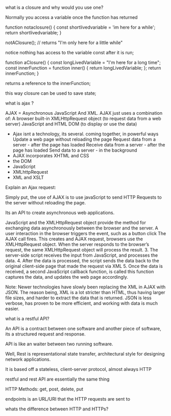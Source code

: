 what is a closure and why would you use one?

Normally you access a variable once the function has returned

function notaclosure() {
  const shortlivedvariable = 'im here for a while';
  return shortlivedvariable;
}


notAClosure(); // returns "I'm only here for a little while"

notice nothing has access to the variable const after it is run;

function aClosure() {
const longLivedVariable = "I'm here for a long time";
  const innerFunction = function inner() {
    return longLivedVariable;
  };
  return innerFunction;
}

returns a reference to the innerFunction;

this way closure can be used to save state;

what is ajax ?

AJAX = Asynchronous JavaScript And XML.
AJAX just uses a combination of:
A browser built-in XMLHttpRequest object (to request data from a web server)
JavaScript and HTML DOM (to display or use the data)
- Ajax isnt a technology, its several. coming together, in powerful ways
Update a web page without reloading the page
Request data from a server - after the page has loaded
Receive data from a server - after the page has loaded
Send data to a server - in the background
 - AJAX incorporates XHTML and CSS
 - the DOM
 - JavaScript
 - XMLhttpRequest
 - XML and XSLT


Explain an Ajax request:

 Simply put, the use of AJAX is to use javaScript to send HTTP Requests to the server without reloading the page.

Its an API to create asynchronous web applications.

JavaScript and the XMLHttpRequest object provide the method for exchanging data asynchronously between the browser and the server.
A user interaction in the browser triggers the event, such as a button click
The AJAX call fires. This creates and AJAX request, browsers use the XMLHttpRequest object. When the server responds to the browser’s request, the same XMLHttpRequest object will process the result.
3. The server-side script receives the input from JavaScript, and processes the data.
4. After the data is processed, the script sends the data back to the original client-side page that made the request via XML
5. Once the data is received, a second JavaScript callback function, is called this function captures the data, and updates the web page accordingly.

Note: Newer technologies have slowly been replacing the XML in AJAX with JSON. The reason being, XML is a lot stricter than HTML, thus having larger file sizes, and harder to extract the data that is returned. JSON is less verbose, has proven to be more efficient, and working with data is much easier.

what is a restful API?

An API is a contract between one software and another piece of software, its a structured request and response.

API is like an waiter between two  running software.

Well, Rest is representational state transfer, architectural style for designing network applications.

It is based off a stateless, client-server protocol, almost always HTTP

restful and rest API are essentially the same thing

HTTP Methods: get, post, delete, put

endpoints is an URL/URI that the HTTP requests are sent to

whats the difference between HTTP and HTTPs?

